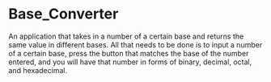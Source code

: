 # Base_Converter
An application that takes in a number of a certain base and returns the same value in different bases.
All that needs to be done is to input a number of a certain base, press the button that matches the base of the number entered, and you will have that number in forms of binary, decimal, octal, and hexadecimal.

